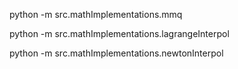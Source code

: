 python -m src.mathImplementations.mmq

python -m src.mathImplementations.lagrangeInterpol


python -m src.mathImplementations.newtonInterpol